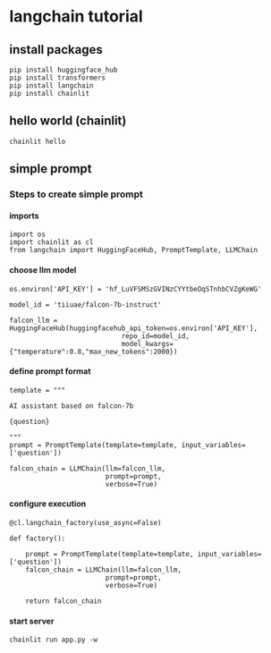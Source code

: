 # langchain tutorial

## install packages
```
pip install huggingface_hub 
pip install transformers
pip install langchain
pip install chainlit
```

## hello world (chainlit)
```
chainlit hello
```

## simple prompt

### Steps to create simple prompt

#### imports
```
import os
import chainlit as cl
from langchain import HuggingFaceHub, PromptTemplate, LLMChain
```

#### choose llm model
```
os.environ['API_KEY'] = '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'

model_id = 'tiiuae/falcon-7b-instruct'

falcon_llm = HuggingFaceHub(huggingfacehub_api_token=os.environ['API_KEY'],
                            repo_id=model_id,
                            model_kwargs={"temperature":0.8,"max_new_tokens":2000})
```

#### define prompt format
```
template = """

AI assistant based on falcon-7b

{question}

"""
prompt = PromptTemplate(template=template, input_variables=['question'])

falcon_chain = LLMChain(llm=falcon_llm,
                        prompt=prompt,
                        verbose=True)
```

#### configure execution
```
@cl.langchain_factory(use_async=False)

def factory():

    prompt = PromptTemplate(template=template, input_variables=['question'])
    falcon_chain = LLMChain(llm=falcon_llm,
                        prompt=prompt,
                        verbose=True)

    return falcon_chain
```

#### start server
```
chainlit run app.py -w
```


